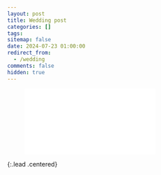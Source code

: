 ```yaml
---
layout: post
title: Wedding post
categories: []
tags:
sitemap: false
date: 2024-07-23 01:00:00
redirect_from:
  - /wedding
comments: false
hidden: true
---
```

<figure>
<iframe src="/assets/weddinggallery.html" frameborder="0">
</iframe>
</figure>
{:.lead .centered}
